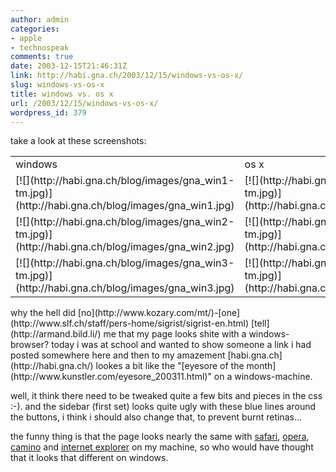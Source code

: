 ```yaml
---
author: admin
categories:
- apple
- technospeak
comments: true
date: 2003-12-15T21:46:31Z
link: http://habi.gna.ch/2003/12/15/windows-vs-os-x/
slug: windows-vs-os-x
title: windows vs. os x
url: /2003/12/15/windows-vs-os-x/
wordpress_id: 379
---
```


take a look at these screenshots:
<table >
	<tr >
		
<td >windows
</td>
		
<td >os x
</td>
	</tr>
	<tr >
		
<td >
[![](http://habi.gna.ch/blog/images/gna_win1-tm.jpg)](http://habi.gna.ch/blog/images/gna_win1.jpg)
		
</td>
		
<td >
[![](http://habi.gna.ch/blog/images/gna_x1-tm.jpg)](http://habi.gna.ch/blog/images/gna_x1.jpg)
		
</td>
	</tr>
	<tr >
		
<td >
[![](http://habi.gna.ch/blog/images/gna_win2-tm.jpg)](http://habi.gna.ch/blog/images/gna_win2.jpg)
		
</td>
		
<td >
[![](http://habi.gna.ch/blog/images/gna_x2-tm.jpg)](http://habi.gna.ch/blog/images/gna_x2.jpg)
		
</td>
	</tr>
	<tr >
		
<td >
[![](http://habi.gna.ch/blog/images/gna_win3-tm.jpg)](http://habi.gna.ch/blog/images/gna_win3.jpg)
		
</td>
		
<td >
[![](http://habi.gna.ch/blog/images/gna_x3-tm.jpg)](http://habi.gna.ch/blog/images/gna_x3.jpg)
		
</td>
	</tr>
</table>
why the hell did [no](http://www.kozary.com/mt/)-[one](http://www.slf.ch/staff/pers-home/sigrist/sigrist-en.html) [tell](http://armand.bild.li/) me that my page looks shite with a windows-browser?
today i was at school and wanted to show someone a link i had posted somewhere here and then to my amazement [habi.gna.ch](http://habi.gna.ch/) lookes a bit like the "[eyesore of the month](http://www.kunstler.com/eyesore_200311.html)" on a windows-machine.  

well, it think there need to be tweaked quite a few bits and pieces in the css :-). and the sidebar (first set) looks quite ugly with these blue lines around the buttons, i think i should also change that, to prevent burnt retinas...  

the funny thing is that the page looks nearly the same with [safari](http://www.apple.com/safari/), [opera](http://www.opera.com/), [camino](http://www.mozilla.org/products/camino/) and [internet explorer](http://www.microsoft.com/mac/products/internetexplorer/internetexplorer.aspx?pid=internetexplorer) on my machine, so who would have thought that it looks that different on windows.
